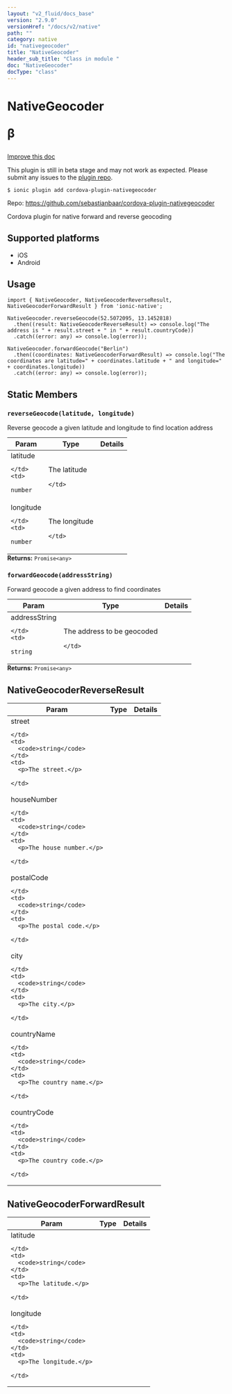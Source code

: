 ```yaml
---
layout: "v2_fluid/docs_base"
version: "2.9.0"
versionHref: "/docs/v2/native"
path: ""
category: native
id: "nativegeocoder"
title: "NativeGeocoder"
header_sub_title: "Class in module "
doc: "NativeGeocoder"
docType: "class"
---
```








<h1 class="api-title">
  
  NativeGeocoder
  

  

  <span class="beta" title="beta">&beta;</span></h1>

<a class="improve-v2-docs" href="http://github.com/driftyco/ionic-native/edit/master/src/plugins/native-geocoder.ts#L0">
  Improve this doc
</a>



<!-- decorators -->




<p class="beta-notice">
  This plugin is still in beta stage and may not work as expected. Please
  submit any issues to the <a target="_blank"
  href="https://github.com/sebastianbaar/cordova-plugin-nativegeocoder/issues">plugin repo</a>.
</p>


<pre><code>$ ionic plugin add cordova-plugin-nativegeocoder</code></pre>
<p>Repo:
  <a href="https://github.com/sebastianbaar/cordova-plugin-nativegeocoder">
    https://github.com/sebastianbaar/cordova-plugin-nativegeocoder
  </a>
</p>

<!-- description -->

<p>Cordova plugin for native forward and reverse geocoding</p>


<!-- @platforms tag -->
<h2>Supported platforms</h2>

<ul>
  <li>iOS</li><li>Android</li>
</ul>

<!-- @platforms tag end -->


<!-- if doc.decorators -->

<!-- @usage tag -->

<h2>Usage</h2>

<pre><code class="lang-typescript">import { NativeGeocoder, NativeGeocoderReverseResult, NativeGeocoderForwardResult } from &#39;ionic-native&#39;;

NativeGeocoder.reverseGeocode(52.5072095, 13.1452818)
  .then((result: NativeGeocoderReverseResult) =&gt; console.log(&quot;The address is &quot; + result.street + &quot; in &quot; + result.countryCode))
  .catch((error: any) =&gt; console.log(error));

NativeGeocoder.forwardGeocode(&quot;Berlin&quot;)
  .then((coordinates: NativeGeocoderForwardResult) =&gt; console.log(&quot;The coordinates are latitude=&quot; + coordinates.latitude + &quot; and longitude=&quot; + coordinates.longitude))
  .catch((error: any) =&gt; console.log(error));
</code></pre>




<!-- @property tags -->


<h2>Static Members</h2>

<div id="reverseGeocode"></div>
<h3><code>reverseGeocode(latitude,&nbsp;longitude)</code>
  
</h3>




Reverse geocode a given latitude and longitude to find location address


<table class="table param-table" style="margin:0;">
  <thead>
  <tr>
    <th>Param</th>
    <th>Type</th>
    <th>Details</th>
  </tr>
  </thead>
  <tbody>
  
  <tr>
    <td>
      latitude
      
      
    </td>
    <td>
      
<code>number</code>
    </td>
    <td>
      <p>The latitude</p>

      
    </td>
  </tr>
  
  <tr>
    <td>
      longitude
      
      
    </td>
    <td>
      
<code>number</code>
    </td>
    <td>
      <p>The longitude</p>

      
    </td>
  </tr>
  
  </tbody>
</table>





<div class="return-value" markdown="1">
  <i class="icon ion-arrow-return-left"></i>
  <b>Returns:</b> 
<code>Promise&lt;any&gt;</code> 
</div>



<div id="forwardGeocode"></div>
<h3><code>forwardGeocode(addressString)</code>
  
</h3>




Forward geocode a given address to find coordinates


<table class="table param-table" style="margin:0;">
  <thead>
  <tr>
    <th>Param</th>
    <th>Type</th>
    <th>Details</th>
  </tr>
  </thead>
  <tbody>
  
  <tr>
    <td>
      addressString
      
      
    </td>
    <td>
      
<code>string</code>
    </td>
    <td>
      <p>The address to be geocoded</p>

      
    </td>
  </tr>
  
  </tbody>
</table>





<div class="return-value" markdown="1">
  <i class="icon ion-arrow-return-left"></i>
  <b>Returns:</b> 
<code>Promise&lt;any&gt;</code> 
</div>




<!-- methods on the class -->



<!-- other classes -->

<!-- end other classes -->

<!-- interfaces -->

<!--<h2><a class="anchor" name="interfaces" href="#interfaces"></a>Interfaces</h2>-->


<h2><a class="anchor" name="NativeGeocoderReverseResult" href="#NativeGeocoderReverseResult"></a>NativeGeocoderReverseResult</h2>


<table class="table param-table" style="margin:0;">
  <thead>
  <tr>
    <th>Param</th>
    <th>Type</th>
    <th>Details</th>
  </tr>
  </thead>
  <tbody>
  
  <tr>
    <td>
      street
      
    </td>
    <td>
      <code>string</code>
    </td>
    <td>
      <p>The street.</p>

    </td>
  </tr>
  
  <tr>
    <td>
      houseNumber
      
    </td>
    <td>
      <code>string</code>
    </td>
    <td>
      <p>The house number.</p>

    </td>
  </tr>
  
  <tr>
    <td>
      postalCode
      
    </td>
    <td>
      <code>string</code>
    </td>
    <td>
      <p>The postal code.</p>

    </td>
  </tr>
  
  <tr>
    <td>
      city
      
    </td>
    <td>
      <code>string</code>
    </td>
    <td>
      <p>The city.</p>

    </td>
  </tr>
  
  <tr>
    <td>
      countryName
      
    </td>
    <td>
      <code>string</code>
    </td>
    <td>
      <p>The country name.</p>

    </td>
  </tr>
  
  <tr>
    <td>
      countryCode
      
    </td>
    <td>
      <code>string</code>
    </td>
    <td>
      <p>The country code.</p>

    </td>
  </tr>
  
  </tbody>
</table>




<h2><a class="anchor" name="NativeGeocoderForwardResult" href="#NativeGeocoderForwardResult"></a>NativeGeocoderForwardResult</h2>


<table class="table param-table" style="margin:0;">
  <thead>
  <tr>
    <th>Param</th>
    <th>Type</th>
    <th>Details</th>
  </tr>
  </thead>
  <tbody>
  
  <tr>
    <td>
      latitude
      
    </td>
    <td>
      <code>string</code>
    </td>
    <td>
      <p>The latitude.</p>

    </td>
  </tr>
  
  <tr>
    <td>
      longitude
      
    </td>
    <td>
      <code>string</code>
    </td>
    <td>
      <p>The longitude.</p>

    </td>
  </tr>
  
  </tbody>
</table>





<!-- end interfaces -->

<!-- related link --><!-- end content block -->


<!-- end body block -->

